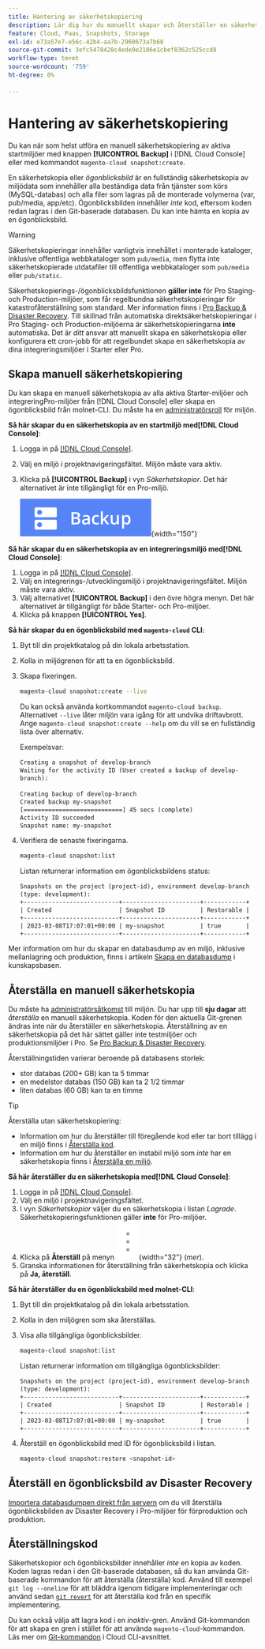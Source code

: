 ```yaml
---
title: Hantering av säkerhetskopiering
description: Lär dig hur du manuellt skapar och återställer en säkerhetskopia för ditt Adobe Commerce i molninfrastrukturprojekt.
feature: Cloud, Paas, Snapshots, Storage
exl-id: e73a57e7-e56c-42b4-aa7b-2960673a7b68
source-git-commit: 3efc5478428c4ede9e2106e1cbef8362c525ccd8
workflow-type: tm+mt
source-wordcount: '759'
ht-degree: 0%

---
```


# Hantering av säkerhetskopiering

Du kan när som helst utföra en manuell säkerhetskopiering av aktiva startmiljöer med knappen **[!UICONTROL Backup]** i [!DNL Cloud Console] eller med kommandot `magento-cloud snapshot:create`.

En säkerhetskopia eller _ögonblicksbild_ är en fullständig säkerhetskopia av miljödata som innehåller alla beständiga data från tjänster som körs (MySQL-databas) och alla filer som lagras på de monterade volymerna (var, pub/media, app/etc). Ögonblicksbilden innehåller _inte_ kod, eftersom koden redan lagras i den Git-baserade databasen. Du kan inte hämta en kopia av en ögonblicksbild.

>[!WARNING]
>
>Säkerhetskopieringar innehåller vanligtvis innehållet i monterade kataloger, inklusive offentliga webbkataloger som `pub/media`, men flytta inte säkerhetskopierade utdatafiler till offentliga webbkataloger som `pub/media` eller `pub/static`.

Säkerhetskopierings-/ögonblicksbildsfunktionen **gäller inte** för Pro Staging- och Production-miljöer, som får regelbundna säkerhetskopieringar för katastrofåterställning som standard. Mer information finns i [Pro Backup &amp; Disaster Recovery](../architecture/pro-architecture.md#backup-and-disaster-recovery). Till skillnad från automatiska direktsäkerhetskopieringar i Pro Staging- och Production-miljöerna är säkerhetskopieringarna **inte** automatiska. Det är _ditt_ ansvar att manuellt skapa en säkerhetskopia eller konfigurera ett cron-jobb för att regelbundet skapa en säkerhetskopia av dina integreringsmiljöer i Starter eller Pro.

## Skapa manuell säkerhetskopiering

Du kan skapa en manuell säkerhetskopia av alla aktiva Starter-miljöer och integreringPro-miljöer från [!DNL Cloud Console] eller skapa en ögonblicksbild från molnet-CLI. Du måste ha en [administratörsroll](../project/user-access.md) för miljön.

**Så här skapar du en säkerhetskopia av en startmiljö med[!DNL Cloud Console]**:

1. Logga in på [[!DNL Cloud Console]](https://console.adobecommerce.com).
1. Välj en miljö i projektnavigeringsfältet. Miljön måste vara aktiv.
1. Klicka på **[!UICONTROL Backup]** i vyn _Säkerhetskopior_. Det här alternativet är inte tillgängligt för en Pro-miljö.

   ![Säkerhetskopiera](../../assets/button-backup.png){width="150"}

**Så här skapar du en säkerhetskopia av en integreringsmiljö med[!DNL Cloud Console]**:

1. Logga in på [[!DNL Cloud Console]](https://console.adobecommerce.com).
1. Välj en integrerings-/utvecklingsmiljö i projektnavigeringsfältet. Miljön måste vara aktiv.
1. Välj alternativet **[!UICONTROL Backup]** i den övre högra menyn. Det här alternativet är tillgängligt för både Starter- och Pro-miljöer.
1. Klicka på knappen **[!UICONTROL Yes]**.

**Så här skapar du en ögonblicksbild med `magento-cloud` CLI**:

1. Byt till din projektkatalog på din lokala arbetsstation.
1. Kolla in miljögrenen för att ta en ögonblicksbild.
1. Skapa fixeringen.

   ```bash
   magento-cloud snapshot:create --live
   ```

   Du kan också använda kortkommandot `magento-cloud backup`. Alternativet `--live` låter miljön vara igång för att undvika driftavbrott. Ange `magento-cloud snapshot:create --help` om du vill se en fullständig lista över alternativ.

   Exempelsvar:

   ```
   Creating a snapshot of develop-branch
   Waiting for the activity ID (User created a backup of develop-branch):
   
   Creating backup of develop-branch
   Created backup my-snapshot
   [============================] 45 secs (complete)
   Activity ID succeeded
   Snapshot name: my-snapshot
   ```

1. Verifiera de senaste fixeringarna.

   ```bash
   magento-cloud snapshot:list
   ```

   Listan returnerar information om ögonblicksbildens status:

   ```
   Snapshots on the project (project-id), environment develop-branch (type: development):
   +---------------------------+----------------------+------------+
   | Created                   | Snapshot ID          | Restorable |
   +---------------------------+----------------------+------------+
   | 2023-03-08T17:07:01+00:00 | my-snapshot          | true       |
   +---------------------------+----------------------+------------+
   ```

Mer information om hur du skapar en databasdump av en miljö, inklusive mellanlagring och produktion, finns i artikeln [Skapa en databasdump](https://experienceleague.adobe.com/sv/docs/commerce-knowledge-base/kb/how-to/create-database-dump-on-cloud) i kunskapsbasen.

## Återställa en manuell säkerhetskopia

Du måste ha [administratörsåtkomst](../project/user-access.md) till miljön. Du har upp till **sju dagar** att _återställa_ en manuell säkerhetskopia. Koden för den aktuella Git-grenen ändras inte när du återställer en säkerhetskopia. Återställning av en säkerhetskopia på det här sättet gäller inte testmiljöer och produktionsmiljöer i Pro. Se [Pro Backup &amp; Disaster Recovery](../architecture/pro-architecture.md#backup-and-disaster-recovery).

Återställningstiden varierar beroende på databasens storlek:

- stor databas (200+ GB) kan ta 5 timmar
- en medelstor databas (150 GB) kan ta 2 1/2 timmar
- liten databas (60 GB) kan ta en timme

>[!TIP]
>
>Återställa utan säkerhetskopiering:
>
>- Information om hur du återställer till föregående kod eller tar bort tillägg i en miljö finns i [Återställa kod](#roll-back-code).
>- Information om hur du återställer en instabil miljö som _inte_ har en säkerhetskopia finns i [Återställa en miljö](../development/restore-environment.md).

**Så här återställer du en säkerhetskopia med[!DNL Cloud Console]**:

1. Logga in på [[!DNL Cloud Console]](https://console.adobecommerce.com).
1. Välj en miljö i projektnavigeringsfältet.
1. I vyn _Säkerhetskopior_ väljer du en säkerhetskopia i listan _Lagrade_. Säkerhetskopieringsfunktionen gäller **inte** för Pro-miljöer.
1. Klicka på **Återställ** på menyn ![Mer](../../assets/icon-more.png){width="32"} (_mer_).
1. Granska informationen för återställning från säkerhetskopia och klicka på **Ja, återställ**.

**Så här återställer du en ögonblicksbild med molnet-CLI**:

1. Byt till din projektkatalog på din lokala arbetsstation.
1. Kolla in den miljögren som ska återställas.
1. Visa alla tillgängliga ögonblicksbilder.

   ```bash
   magento-cloud snapshot:list
   ```

   Listan returnerar information om tillgängliga ögonblicksbilder:

   ```
   Snapshots on the project (project-id), environment develop-branch (type: development):
   +---------------------------+----------------------+------------+
   | Created                   | Snapshot ID          | Restorable |
   +---------------------------+----------------------+------------+
   | 2023-03-08T17:07:01+00:00 | my-snapshot          | true       |
   +---------------------------+----------------------+------------+
   ```

1. Återställ en ögonblicksbild med ID för ögonblicksbild i listan.

   ```bash
   magento-cloud snapshot:restore <snapshot-id>
   ```

## Återställ en ögonblicksbild av Disaster Recovery

[Importera databasdumpen direkt från servern](https://experienceleague.adobe.com/sv/docs/commerce-knowledge-base/kb/how-to/restore-a-db-snapshot-from-staging-or-production#meth3) om du vill återställa ögonblicksbilden av Disaster Recovery i Pro-miljöer för förproduktion och produktion.

## Återställningskod

Säkerhetskopior och ögonblicksbilder innehåller _inte_ en kopia av koden. Koden lagras redan i den Git-baserade databasen, så du kan använda Git-baserade kommandon för att återställa (återställa) kod. Använd till exempel `git log --oneline` för att bläddra igenom tidigare implementeringar och använd sedan [`git revert`](https://git-scm.com/docs/git-revert) för att återställa kod från en specifik implementering.

Du kan också välja att lagra kod i en _inaktiv_-gren. Använd Git-kommandon för att skapa en gren i stället för att använda `magento-cloud`-kommandon. Läs mer om [Git-kommandon](../dev-tools/cloud-cli-overview.md#git-commands) i Cloud CLI-avsnittet.
